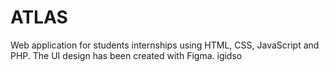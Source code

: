 # ATLAS
Web application for students internships using HTML, CSS, JavaScript and PHP. The UI design has been created with Figma.
igidso